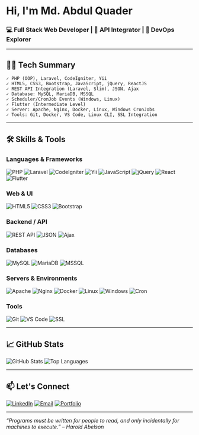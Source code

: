 
# Hi, I'm Md. Abdul Quader

### 💻 Full Stack Web Developer | 🔁 API Integrator | 🚀 DevOps Explorer

---

## 🧑‍💻 Tech Summary

```
✓ PHP (OOP), Laravel, CodeIgniter, Yii  
✓ HTML5, CSS3, Bootstrap, JavaScript, jQuery, ReactJS  
✓ REST API Integration (Laravel, Slim), JSON, Ajax  
✓ Database: MySQL, MariaDB, MSSQL  
✓ Scheduler/CronJob Events (Windows, Linux)  
✓ Flutter (Intermediate Level)  
✓ Server: Apache, Nginx, Docker, Linux, Windows CronJobs  
✓ Tools: Git, Docker, VS Code, Linux CLI, SSL Integration  
```

---

## 🛠️ Skills & Tools

### Languages & Frameworks  
![PHP](https://img.shields.io/badge/PHP-777BB4?logo=php&logoColor=fff&style=flat)
![Laravel](https://img.shields.io/badge/Laravel-FF2D20?logo=laravel&logoColor=fff&style=flat)
![CodeIgniter](https://img.shields.io/badge/CodeIgniter-EF4223?logo=codeigniter&logoColor=fff&style=flat)
![Yii](https://img.shields.io/badge/Yii-8DC63F?logo=yii&logoColor=fff&style=flat)
![JavaScript](https://img.shields.io/badge/JavaScript-F7DF1E?logo=javascript&logoColor=000&style=flat)
![jQuery](https://img.shields.io/badge/jQuery-0769AD?logo=jquery&logoColor=fff&style=flat)
![React](https://img.shields.io/badge/React-61DAFB?logo=react&logoColor=000&style=flat)
![Flutter](https://img.shields.io/badge/Flutter-02569B?logo=flutter&logoColor=white&style=flat)

### Web & UI
![HTML5](https://img.shields.io/badge/HTML5-E34F26?logo=html5&logoColor=fff&style=flat)
![CSS3](https://img.shields.io/badge/CSS3-1572B6?logo=css3&logoColor=fff&style=flat)
![Bootstrap](https://img.shields.io/badge/Bootstrap-563D7C?logo=bootstrap&logoColor=fff&style=flat)

### Backend / API
![REST API](https://img.shields.io/badge/REST%20API-005571?style=flat)
![JSON](https://img.shields.io/badge/JSON-000000?logo=json&logoColor=white&style=flat)
![Ajax](https://img.shields.io/badge/Ajax-007FFF?style=flat)

### Databases
![MySQL](https://img.shields.io/badge/MySQL-4479A1?logo=mysql&logoColor=fff&style=flat)
![MariaDB](https://img.shields.io/badge/MariaDB-003545?logo=mariadb&logoColor=fff&style=flat)
![MSSQL](https://img.shields.io/badge/MSSQL-CC2927?logo=microsoft-sql-server&logoColor=fff&style=flat)

### Servers & Environments
![Apache](https://img.shields.io/badge/Apache-D22128?logo=apache&logoColor=fff&style=flat)
![Nginx](https://img.shields.io/badge/Nginx-009639?logo=nginx&logoColor=fff&style=flat)
![Docker](https://img.shields.io/badge/Docker-2496ED?logo=docker&logoColor=fff&style=flat)
![Linux](https://img.shields.io/badge/Linux-FCC624?logo=linux&logoColor=000&style=flat)
![Windows](https://img.shields.io/badge/Windows-0078D6?logo=windows&logoColor=fff&style=flat)
![Cron](https://img.shields.io/badge/Cron%20Jobs-000000?style=flat&logo=clockify)

### Tools
![Git](https://img.shields.io/badge/Git-F05032?logo=git&logoColor=fff&style=flat)
![VS Code](https://img.shields.io/badge/VS%20Code-007ACC?logo=visual-studio-code&logoColor=fff&style=flat)
![SSL](https://img.shields.io/badge/SSL%20Integration-008000?style=flat)

---

## 📈 GitHub Stats

![GitHub Stats](https://github-readme-stats.vercel.app/api?username=salmanquadercse&show_icons=true&theme=tokyonight)
![Top Languages](https://github-readme-stats.vercel.app/api/top-langs/?username=salmanquadercse&layout=compact&theme=tokyonight)

---

## 📫 Let's Connect

[![LinkedIn](https://img.shields.io/badge/LinkedIn-0A66C2?logo=linkedin&logoColor=fff&style=flat)](https://linkedin.com/in/abdulquader1995)
[![Email](https://img.shields.io/badge/Email-D14836?logo=gmail&logoColor=fff&style=flat)](mailto:salmanquadercse@gmail.com)
[![Portfolio](https://img.shields.io/badge/Portfolio-000000?logo=firefox&logoColor=fff&style=flat)](https://squadercse.com)

---

_“Programs must be written for people to read, and only incidentally for machines to execute.” – Harold Abelson_
